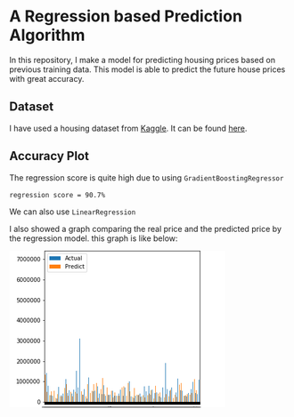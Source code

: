 # A Regression based Prediction Algorithm
In this repository, I make a model for predicting housing prices based on previous training data. This model is able to predict the future house prices with great accuracy.

## Dataset 
I have used a housing dataset from [Kaggle](https://www.kaggle.com/). It can be found [here](dataset/kc_house_data.csv).
## Accuracy Plot
The regression score is quite high due to using ```GradientBoostingRegressor``` 
```
regression score = 90.7%
```
We can also use ```LinearRegression```

I also showed a graph comparing the real price and the predicted price by the regression model.
this graph is like below:

![](images/plot1.png)
